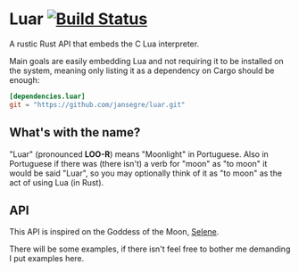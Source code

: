 Luar [![Build Status][1]][2]
============================

A rustic Rust API that embeds the C Lua interpreter.

Main goals are easily embedding Lua and not requiring it to be installed on the system,
meaning only listing it as a dependency on Cargo should be enough:

```toml
[dependencies.luar]
git = "https://github.com/jansegre/luar.git"
```

What's with the name?
---------------------

"Luar" (pronounced __LOO-R__) means "Moonlight" in Portuguese. Also in Portuguese if
there was (there isn't) a verb for "moon" as "to moon" it would be said "Luar", so you
may optionally think of it as "to moon" as the act of using Lua (in Rust).

API
---

This API is inspired on the Goddess of the Moon, [Selene](https://github.com/jeremyong/Selene).

There will be some examples, if there isn't feel free to bother me demanding I put examples here.

[1]: https://travis-ci.org/jansegre/luar.svg
[2]: https://travis-ci.org/jansegre/luar
